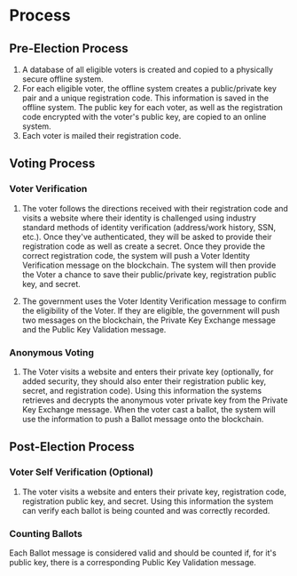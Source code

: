 # Process

## Pre-Election Process

1. A database of all eligible voters is created and copied to a physically secure offline system.  
3. For each eligible voter, the offline system creates a public/private key pair and a unique registration code. This information is saved in the offline system. The public key for each voter, as well as the registration code encrypted with the voter's public key, are copied to an online system.  
4. Each voter is mailed their registration code.

## Voting Process

### Voter Verification

1. The voter follows the directions received with their registration code and visits a website where their identity is challenged using industry standard methods of identity verification (address/work history, SSN, etc.). Once they've authenticated, they will be asked to provide their registration code as well as create a secret. Once they provide the correct registration code, the system will push a Voter Identity Verification message on the blockchain. The system will then provide the Voter a chance to save their public/private key, registration public key, and secret.

2. The government uses the Voter Identity Verification message to confirm the eligibility of the Voter. If they are eligible, the government will push two messages on the blockchain, the Private Key Exchange message and the Public Key Validation message.

### Anonymous Voting

1. The Voter visits a website and enters their private key (optionally, for added security, they should also enter their registration public key, secret, and registration code). Using this information the systems retrieves and decrypts the anonymous voter private key from the Private Key Exchange message. When the voter cast a ballot, the system will use the information to push a Ballot message onto the blockchain.

## Post-Election Process

### Voter Self Verification (Optional)

1. The voter visits a website and enters their private key, registration code, registration public key, and secret. Using this information the system can verify each ballot is being counted and was correctly recorded.

### Counting Ballots

Each Ballot message is considered valid and should be counted if, for it's public key, there is a corresponding Public Key Validation message. 
